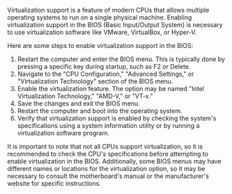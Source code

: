Virtualization support is a feature of modern CPUs that allows multiple operating systems to run on a single physical machine. Enabling virtualization support in the BIOS (Basic Input/Output System) is necessary to use virtualization software like VMware, VirtualBox, or Hyper-V.

Here are some steps to enable virtualization support in the BIOS:

1. Restart the computer and enter the BIOS menu. This is typically done by pressing a specific key during startup, such as F2 or Delete.
2. Navigate to the "CPU Configuration," "Advanced Settings," or "Virtualization Technology" section of the BIOS menu.    
3. Enable the virtualization feature. The option may be named "Intel Virtualization Technology," "AMD-V," or "VT-x."
4. Save the changes and exit the BIOS menu.
5. Restart the computer and boot into the operating system.
6. Verify that virtualization support is enabled by checking the system's specifications using a system information utility or by running a virtualization software program.

It is important to note that not all CPUs support virtualization, so it is recommended to check the CPU's specifications before attempting to enable virtualization in the BIOS. Additionally, some BIOS menus may have different names or locations for the virtualization option, so it may be necessary to consult the motherboard's manual or the manufacturer's website for specific instructions.